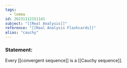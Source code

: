 ```yaml
---
tags:
  - lemma
id: 20231112151141
subject: "[[Real Analysis]]"
reference: "[[Real Analysis Flashcards]]"
alias: "cauchy"
---
```

### Statement:
Every [[convergent sequence]] is a [[Cauchy sequence]].